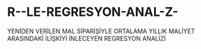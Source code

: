 # R--LE-REGRESYON-ANAL-Z-

YENİDEN VERİLEN MAL SİPARİŞİYLE ORTALAMA YILLIK MALİYET ARASINDAKİ İLİŞKİYİ İNLECEYEN REGRESYON ANALİZİ
